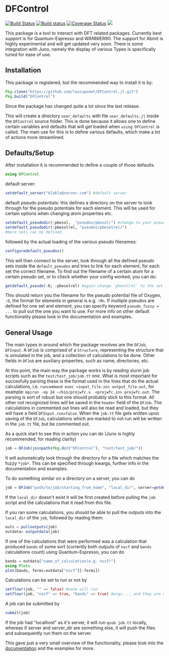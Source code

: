 # DFControl
[![Build Status](https://travis-ci.org/louisponet/DFControl.jl.svg?branch=master)](https://travis-ci.org/louisponet/DFControl.jl)
[![Build status](https://ci.appveyor.com/api/projects/status/05vktbyj39u47usa?svg=true)](https://ci.appveyor.com/project/louisponet/dfcontrol-jl)
[![Coverage Status](https://coveralls.io/repos/github/louisponet/DFControl.jl/badge.svg?branch=master)](https://coveralls.io/github/louisponet/DFControl.jl?branch=master)
[![](https://img.shields.io/badge/docs-latest-blue.svg)](https://louisponet.github.io/DFControl.jl/latest)

This package is a tool to interact with DFT related packages. Currently best support is for Quantum-Espresso and WANNIER90.
The support for Abinit is highly experimental and will get updated very soon.
There is some integration with Juno, namely the display of various Types is specifically tuned for ease of use.

## Installation

This package is registered, but the recommended way to install it is by:
```julia
Pkg.clone("https://github.com/louisponet/DFControl.jl.git")
Pkg.build("DFControl")
```
Since the package has changed quite a lot since the last release.

This will create a directory `user_defaults` with file `user_defaults.jl` inside the `DFControl` source folder. This is done because it allows one to define certain variables and defaults that will get loaded when `using DFControl` is called. The main use for this is to define various defaults, which make a lot of actions more streamlined.

## Defaults/Setup

After installation it is recommended to define a couple of those defaults.
```julia
using DFControl
```
default server:
```julia
setdefault_server("blabla@server.com") #default server
```

default pseudo potentials:
this defines a directory on the server to look through for the pseudo potentials for each element. This will be used for certain options when changing atom properties etc.
```julia
setdefault_pseudodir(:pbesol,  "pseudos/pbesol/") #change to your pseudo_set_name and directory of choice
setdefault_pseudodir(:pbesolrel, "pseudos/pbesolrel/")
#more sets can be defined
```

followed by the actual loading of the various pseudo filenames:
```julia
configuredefault_pseudos()
```
This will then connect to the server, look through all the defined pseudo sets inside the `default_pseudos` and tries to link for each element, for each set the correct filename.
To find out the filename of a certain atom for a certain pseudo set, or to check whether your config worked, you can do:
```julia
getdefault_pseudo(:O, :pbesolrel) #again change `pbesolrel` to the set you defined before
```
This should return you the filename for the pseudo potential file of Oxygen, `:O`, the format for elements in general is e.g. `:Mn`.
If multiple pseudos are defined for one set and element, you can specify keyword `pseudo_fuzzy = ...` to pull out the one you want to use.
For more info on other default functionality please look in the documentation and examples.

## General Usage

The main types in around which the package revolves are the `DFJob`, `DFInput`.
A `DFJob` is comprised of a `Structure`, representing the structure that is simulated in the job, and a collection of calculations to be done. Other fields in `DFJob` are auxiliary properties, such as name, directories, etc.

At this point, the main way the package works is by reading slurm job scripts such as the `test/test_job/job.tt` one.
What is most important for succesfully parsing these is the format used in the lines that do the actual calculations, i.e. `runcommand exec <input_file.in> output_file.out`, for example: `mpirun -np 24 ~/bin/projwfc.x  <projwfc.in> projwfc.out`.
The parsing is sort of robust but one should probably stick to this format.
All other not recognized lines will be saved in the `header` field of the `DFJob`.
The calculations in commented out lines will also be read and loaded, but they will have a field `DFInput.run=false`.
When the `job.tt` file gets written upon saving of the `DFJob`, calculations which are marked to not run will be written in the `job.tt` file, but be commented out.

As a quick start to see this in action you can do (Juno is highly recommended, for reading clarity)
```julia
job = DFJob(joinpath(Pkg.dir("DFControl"), "test/test_job/"))
```

It will automatically look through the directory for a file which matches the fuzzy `*job*`. This can be specified through kwargs, further info in the documentation and examples.

To do something similar on a directory on a server, you can do
```julia
job = DFJob("path/to/job/starting_from_home", "local_dir", server=getdefault_server())
```
If the `local_dir` doesn't exist it will be first created before pulling the `job` script and the calculations that it read from this file.

If you ran some calculations, you should be able to pull the outputs into the `local_dir` of the `job`, followed by reading them:
```julia
outs = pulloutputs(job)
outdata= outputdata(job)
```

If one of the calculations that were performed was a calculation that produced `bands` of some sort (currently both outputs of `nscf` and `bands` calculations count) using Quantum-Espresso, you can do
```julia
bands = outdata["name_of_calculation(e.g. nscf)"]
using Plots
plot(bands, fermi=outdata["nscf"][:fermi])
```

Calculations can be set to run or not by
```julia
setflow!(job, "" => false) #none will run
setflow!(job, "nscf" => true, "bands" => true) #args..., and they are matched fuzzily
```

A job can be submitted by
```julia
submit(job)
```
If the job had "localhost" as it's server, it will run `qsub job.tt` locally, whereas if server and server_dir are something else, it will push the files and subsequently run them on the server.

This gave just a very small overview of the functionality, please look into the [documentation](https://louisponet.github.io/DFControl.jl/latest) and the examples for more.

